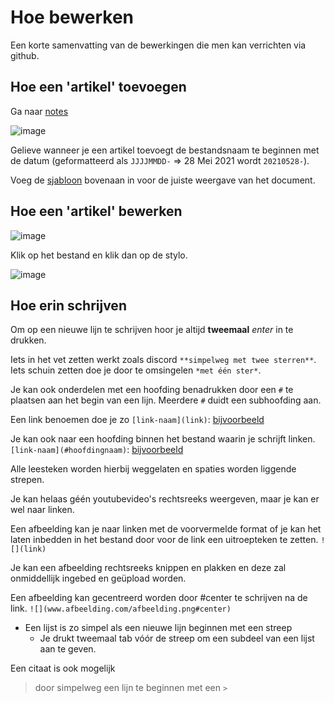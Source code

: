 # Hoe bewerken

Een korte samenvatting van de bewerkingen die men kan verrichten via github.

## Hoe een 'artikel' toevoegen

Ga naar [notes](https://github.com/foreveryone1/ivorentoren/tree/main/_notes)

![image](https://user-images.githubusercontent.com/27033050/118676518-c386d580-b7fb-11eb-82bf-49bf006e128e.png)

Gelieve wanneer je een artikel toevoegt de bestandsnaam te beginnen met de datum (geformatteerd als `JJJJMMDD-` => 28 Mei 2021 wordt `20210528-`).

Voeg de [sjabloon](https://raw.githubusercontent.com/foreveryone1/ivorentoren/main/docs/sjabloon.md) bovenaan in voor de juiste weergave van het document.

## Hoe een 'artikel' bewerken

![image](https://user-images.githubusercontent.com/27033050/118676702-e9ac7580-b7fb-11eb-9653-9b31cdab04a7.png)

Klik op het bestand en klik dan op de stylo.

![image](https://user-images.githubusercontent.com/27033050/118676780-faf58200-b7fb-11eb-997b-429f02f38c5b.png)

## Hoe erin schrijven

Om op een nieuwe lijn te schrijven hoor je altijd **tweemaal** _enter_ in te drukken.

Iets in het vet zetten werkt zoals discord `**simpelweg met twee sterren**`. Iets schuin zetten doe je door te omsingelen `*met één ster*`.

Je kan ook onderdelen met een hoofding benadrukken door een `#` te plaatsen aan het begin van een lijn. Meerdere `#` duidt een subhoofding aan.

Een link benoemen doe je zo `[link-naam](link)`: [bijvoorbeeld](https://github.com/foreveryone1/ivorentoren/blob/main/what-Ive-learned-today-meat.md)

Je kan ook naar een hoofding binnen het bestand waarin je schrijft linken. `[link-naam](#hoofdingnaam)`: [bijvoorbeeld](#hoe-een-artikel-bewerken)

Alle leesteken worden hierbij weggelaten en spaties worden liggende strepen.

Je kan helaas géén youtubevideo's rechtsreeks weergeven, maar je kan er wel naar linken.

Een afbeelding kan je naar linken met de voorvermelde format of je kan het laten inbedden in het bestand door voor de link een uitroepteken te zetten. `![](link)`

Je kan een afbeelding rechtsreeks knippen en plakken en deze zal onmiddellijk ingebed en geüpload worden.

Een afbeelding kan gecentreerd worden door #center te schrijven na de link. `![](www.afbeelding.com/afbeelding.png#center)`

* Een lijst is zo simpel als een nieuwe lijn beginnen met een streep
  * Je drukt tweemaal tab vóór de streep om een subdeel van een lijst aan te geven.

Een citaat is ook mogelijk
> door simpelweg een lijn te beginnen met een `>`

